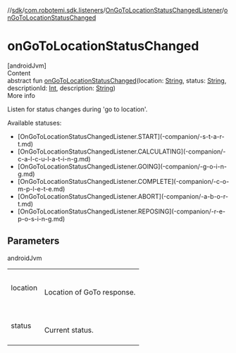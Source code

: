 //[sdk](../../../index.md)/[com.robotemi.sdk.listeners](../index.md)/[OnGoToLocationStatusChangedListener](index.md)/[onGoToLocationStatusChanged](on-go-to-location-status-changed.md)



# onGoToLocationStatusChanged  
[androidJvm]  
Content  
abstract fun [onGoToLocationStatusChanged](on-go-to-location-status-changed.md)(location: [String](https://kotlinlang.org/api/latest/jvm/stdlib/kotlin/-string/index.html), status: [String](https://kotlinlang.org/api/latest/jvm/stdlib/kotlin/-string/index.html), descriptionId: [Int](https://kotlinlang.org/api/latest/jvm/stdlib/kotlin/-int/index.html), description: [String](https://kotlinlang.org/api/latest/jvm/stdlib/kotlin/-string/index.html))  
More info  


Listen for status changes during 'go to location'.



Available statuses:

<ul><li>[OnGoToLocationStatusChangedListener.START](-companion/-s-t-a-r-t.md)</li><li>[OnGoToLocationStatusChangedListener.CALCULATING](-companion/-c-a-l-c-u-l-a-t-i-n-g.md)</li><li>[OnGoToLocationStatusChangedListener.GOING](-companion/-g-o-i-n-g.md)</li><li>[OnGoToLocationStatusChangedListener.COMPLETE](-companion/-c-o-m-p-l-e-t-e.md)</li><li>[OnGoToLocationStatusChangedListener.ABORT](-companion/-a-b-o-r-t.md)</li><li>[OnGoToLocationStatusChangedListener.REPOSING](-companion/-r-e-p-o-s-i-n-g.md)</li></ul>

## Parameters  
  
androidJvm  
  
| | |
|---|---|
| <a name="com.robotemi.sdk.listeners/OnGoToLocationStatusChangedListener/onGoToLocationStatusChanged/#kotlin.String#kotlin.String#kotlin.Int#kotlin.String/PointingToDeclaration/"></a>location| <a name="com.robotemi.sdk.listeners/OnGoToLocationStatusChangedListener/onGoToLocationStatusChanged/#kotlin.String#kotlin.String#kotlin.Int#kotlin.String/PointingToDeclaration/"></a><br><br>Location of GoTo response.<br><br>|
| <a name="com.robotemi.sdk.listeners/OnGoToLocationStatusChangedListener/onGoToLocationStatusChanged/#kotlin.String#kotlin.String#kotlin.Int#kotlin.String/PointingToDeclaration/"></a>status| <a name="com.robotemi.sdk.listeners/OnGoToLocationStatusChangedListener/onGoToLocationStatusChanged/#kotlin.String#kotlin.String#kotlin.Int#kotlin.String/PointingToDeclaration/"></a><br><br>Current status.<br><br>|
  
  



